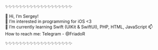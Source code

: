 ✨✨✨✨✨✨✨✨✨✨✨✨✨✨✨✨✨✨✨

👋 Hi, I’m Sergey!                
👀 I’m interested in programming for iOS <3        
🌱 I’m currently learning Swift (UIKit & SwiftUI), PHP, HTML, JavaScript 
📫 How to reach me: Telegram - @FriadoR          

✨✨✨✨✨✨✨✨✨✨✨✨✨✨✨✨✨✨✨

